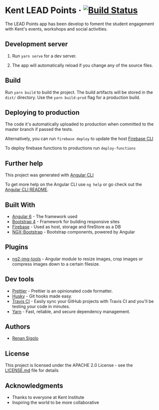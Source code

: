# Kent LEAD Points &middot; [![Build Status](https://travis-ci.org/renansigolo/kent.svg?branch=master)](https://travis-ci.org/renansigolo/kent)

The LEAD Points app has been develop to foment the student engagement with Kent's events, workshops and social activities.

## Development server

1. Run `yarn serve` for a dev server.

1. The app will automatically reload if you change any of the source files.

## Build

Run `yarn build` to build the project. The build artifacts will be stored in the `dist/` directory. Use the `yarn build-prod` flag for a production build.

## Deploying to production

The code it's automatically uploaded to production when committed to the master branch if passed the tests.

Alternatively, you can run `firebase deploy` to update the host [Firebase CLI](https://firebase.google.com/docs/cli/)

To deploy firebase functions to productions run `deploy-functions`

## Further help

This project was generated with [Angular CLI](https://github.com/angular/angular-cli)

To get more help on the Angular CLI use `ng help` or go check out the [Angular CLI README](https://github.com/angular/angular-cli/blob/master/README.md).

## Built With

* [Angular 6](https://angular.io/) - The framework used
* [Bootstrap 4](https://getbootstrap.com/) - Framework for building responsive sites
* [Firebase](https://firebase.google.com/) - Used as host, storage and fireStore as a DB
* [NGX-Bootstrap](https://valor-software.com/ngx-bootstrap/#/) - Bootstrap components, powered by Angular

## Plugins

* [ng2-img-tools](https://github.com/bergben/ng2-img-tools) - Angular module to resize images, crop images or compress images down to a certain filesize.

## Dev tools

* [Prettier](https://prettier.io/) - Prettier is an opinionated code formatter.
* [Husky](https://github.com/typicode/husky.git) - Git hooks made easy.
* [Travis CI](https://travis-ci.org/) - Easily sync your GitHub projects with Travis CI and you'll be testing your code in minutes.
* [Yarn](https://yarnpkg.com/en/) - Fast, reliable, and secure dependency management.

## Authors

* [Renan Sigolo](https://github.com/renansigolo)

## License

This project is licensed under the APACHE 2.0 License - see the [LICENSE.md](LICENSE.md) file for details

## Acknowledgments

* Thanks to everyone at Kent Institute
* Inspiring the world to be more collaborative
